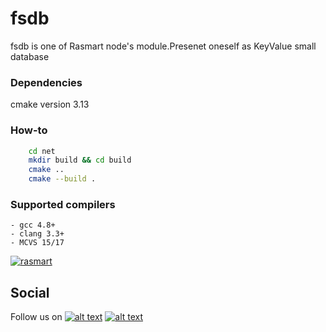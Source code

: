 # fsdb

fsdb is one of Rasmart node's module.Presenet oneself as KeyValue small database

### Dependencies

cmake version 3.13

### How-to
```sh
    cd net
    mkdir build && cd build
    cmake .. 
    cmake --build .
```

### Supported compilers
    - gcc 4.8+
    - clang 3.3+
    - MCVS 15/17

[![rasmart](https://rasmart.io/img/poweredBy.png)](https://rasmart.io/)

[1.1]: http://i.imgur.com/tXSoThF.png
[2.1]: http://i.imgur.com/P3YfQoD.png
[1]: http://www.twitter.com/rasmart_io
[2]: https://www.facebook.com/rasmartblockchain
## Social
Follow us on [![alt text][1.1]][1] [![alt text][2.1]][2]
